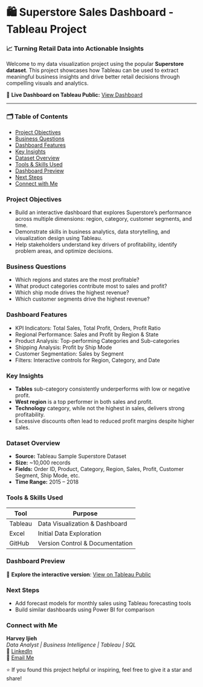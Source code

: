 # 🛍️ Superstore Sales Dashboard - Tableau Project

### 📈 Turning Retail Data into Actionable Insights

Welcome to my data visualization project using the popular **Superstore dataset**. This project showcases how Tableau can be used to extract meaningful business insights and drive better retail decisions through compelling visuals and analytics.

🔗 **Live Dashboard on Tableau Public:** [View Dashboard](https://public.tableau.com/app/profile/harvey.ijieh/viz/SuperstoreDashboard_17515542071670/ExecutiveDashboard)

---

### 🗂️ Table of Contents
- [Project Objectives](#project-objectives)
- [Business Questions](#business-questions)
- [Dashboard Features](#dashboard-features)
- [Key Insights](#key-insights)
- [Dataset Overview](#dataset-overview)
- [Tools & Skills Used](#tools--skills-used)
- [Dashboard Preview](#dashboard-preview)
- [Next Steps](#next-steps)
- [Connect with Me](#connect-with-me)

### Project Objectives

- Build an interactive dashboard that explores Superstore’s performance across multiple dimensions: region, category, customer segments, and time.
- Demonstrate skills in business analytics, data storytelling, and visualization design using Tableau.
- Help stakeholders understand key drivers of profitability, identify problem areas, and optimize decisions.

### Business Questions

- Which regions and states are the most profitable?
- What product categories contribute most to sales and profit?
- Which ship mode drives the highest revenue?
- Which customer segments drive the highest revenue?

### Dashboard Features

- KPI Indicators: Total Sales, Total Profit, Orders, Profit Ratio  
- Regional Performance: Sales and Profit by Region & State  
- Product Analysis: Top-performing Categories and Sub-categories  
- Shipping Analysis: Profit by Ship Mode  
- Customer Segmentation: Sales by Segment  
- Filters: Interactive controls for Region, Category, and Date  

### Key Insights

- **Tables** sub-category consistently underperforms with low or negative profit.  
- **West region** is a top performer in both sales and profit.  
- **Technology** category, while not the highest in sales, delivers strong profitability.  
- Excessive discounts often lead to reduced profit margins despite higher sales.

### Dataset Overview

- **Source:** Tableau Sample Superstore Dataset  
- **Size:** ~10,000 records  
- **Fields:** Order ID, Product, Category, Region, Sales, Profit, Customer Segment, Ship Mode, etc.  
- **Time Range:** 2015 – 2018  

### Tools & Skills Used

| Tool         | Purpose                            |
|--------------|------------------------------------|
| Tableau      | Data Visualization & Dashboard     |
| Excel        | Initial Data Exploration           |
| GitHub       | Version Control & Documentation    |

### Dashboard Preview
🔗 **Explore the interactive version**: [View on Tableau Public](https://public.tableau.com/app/profile/harvey.ijieh/viz/SuperstoreDashboard_17515542071670/ExecutiveDashboard)

### Next Steps

- Add forecast models for monthly sales using Tableau forecasting tools   
- Build similar dashboards using Power BI for comparison  

### Connect with Me

**Harvey Ijieh**  
_Data Analyst | Business Intelligence | Tableau | SQL_  
🔗 [LinkedIn](https://www.linkedin.com/in/harvey-ijieh-119091147/)  
📧 [Email Me](harveyijieh@gmail.com)

⭐️ If you found this project helpful or inspiring, feel free to give it a star and share!

